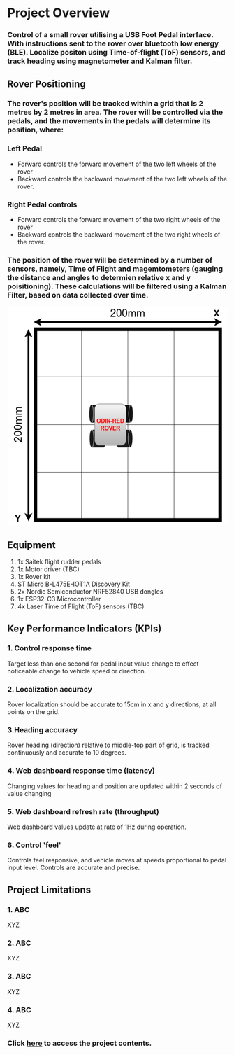 # Project Overview
### Control of a small rover utilising a USB Foot Pedal interface. With instructions sent to the rover over bluetooth low energy (BLE). Localize positon using Time-of-flight (ToF) sensors, and track heading using magnetometer and Kalman filter. 

## **Rover Positioning**
### The rover's position will be tracked within a grid that is 2 metres by 2 metres in area. The rover will be controlled via the pedals, and the movements in the pedals will determine its position, where:

### Left Pedal
- Forward controls the forward movement of the two left wheels of the rover
- Backward controls the backward movement of the two left wheels of the rover.
### Right Pedal controls
- Forward controls the forward movement of the two right wheels of the rover
- Backward controls the backward movement of the two right wheels of the rover.

### The position of the rover will be determined by a number of sensors, namely, Time of Flight and magemtometers (gauging the distance and angles to determien relative x and y poisitioning). These calculations will be filtered using a Kalman Filter, based on data collected over time.

<p align="center">
  <img src=rover_grid.png alt="Rover example positioning in grid" height=500/>
</p>

## **Equipment**
1. 1x Saitek flight rudder pedals
2. 1x Motor driver (TBC)
3. 1x Rover kit
4. ST Micro B-L475E-IOT1A Discovery Kit
5. 2x Nordic Semiconductor NRF52840 USB dongles
6. 1x ESP32-C3 Microcontroller
7. 4x Laser Time of Flight (ToF) sensors (TBC)


## **Key Performance Indicators (KPIs)**
### 1. **Control response time**
Target less than one second for pedal input value change to effect noticeable change to vehicle speed or direction. 

### **2. Localization accuracy**
Rover localization should be accurate to 15cm in x and y directions, at all points on the grid. 

### **3.Heading accuracy**
Rover heading (direction) relative to middle-top part of grid, is tracked continuously and accurate to 10 degrees. 

### **4. Web dashboard response time (latency)**

 Changing values for heading and position are updated within 2 seconds of value changing

### **5. Web dashboard refresh rate (throughput)**  
Web dashboard values update at rate of 1Hz during operation. 

### **6. Control 'feel'**
Controls feel responsive, and vehicle moves at speeds proportional to pedal input level. Controls are accurate and precise. 

<!-- TODO - ADD SOME LIMITATIONS OF THE MODEL -->
## Project Limitations
### **1. ABC**
XYZ

### **2. ABC**
XYZ

### **3. ABC**
XYZ

### **4. ABC**
XYZ

<!-- Redirected link back to contents -->
### Click **[here](contents.md)** to access the project contents.